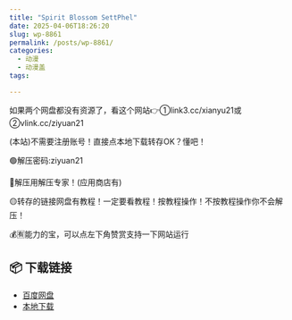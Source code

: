 ```yaml
---
title: "Spirit Blossom SettPhel"
date: 2025-04-06T18:26:20
slug: wp-8861
permalink: /posts/wp-8861/
categories:
  - 动漫
  - 动漫盖
tags:

---
```


如果两个网盘都没有资源了，看这个网站👉①link3.cc/xianyu21或②vlink.cc/ziyuan21

(本站)不需要注册账号！直接点本地下载转存OK？懂吧！

🟢解压密码:ziyuan21

🔵解压用解压专家！(应用商店有)

🟡转存的链接网盘有教程！一定要看教程！按教程操作！不按教程操作你不会解压！

💰🈶能力的宝，可以点左下角赞赏支持一下网站运行

## 📦 下载链接
- [百度网盘](https://blziyuan21.com/pay-download/8861?key=1e49665b3a&down_id=0)
- [本地下载](https://blziyuan21.com/pay-download/8861?key=1e49665b3a&down_id=1)

